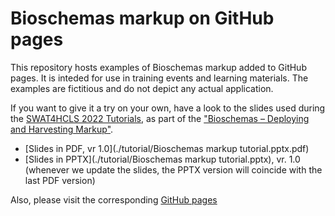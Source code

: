 # Bioschemas markup on GitHub pages
This repository hosts examples of Bioschemas markup added to GitHub pages. It is inteded for use in training events and learning materials. The examples are fictitious and do not depict any actual application.

If you want to give it a try on your own, have a look to the slides used during the [SWAT4HCLS 2022 Tutorials](http://www.swat4ls.org/workshops/leiden2022/scientific-programme2022/tutorials/), as part of the ["Bioschemas  – Deploying and Harvesting Markup"](https://bioschemas.org/meetings/2022-01_SWAT4HCLS_leiden). 
* [Slides in PDF, vr 1.0](./tutorial/Bioschemas markup tutorial.pptx.pdf) 
* [Slides in PPTX](./tutorial/Bioschemas markup tutorial.pptx), vr. 1.0 (whenever we update the slides, the PPTX version will coincide with the last PDF version)

Also, please visit the corresponding [GitHub pages](https://zbmed-semtec.github.io/bioschemas-github-markup-example/)
